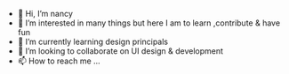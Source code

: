 - 👋 Hi, I’m nancy
- 👀 I’m interested in many things but here I am to learn ,contribute & have fun
- 🌱 I’m currently learning design principals
- 💞️ I’m looking to collaborate on UI design & development
- 📫 How to reach me ...

<!---
nancygupta2601/nancygupta2601 is a ✨ special ✨ repository because its `README.md` (this file) appears on your GitHub profile.
You can click the Preview link to take a look at your changes.
--->
